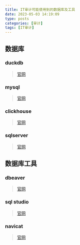 ```yaml
---
title: IT审计可能使用到的数据库及工具
date: 2023-05-03 14:19:09
type: posts
categories: [审计]
tags: [IT审计]
---
```


## 数据库

### duckdb
> [官网](https://duckdb.org/)

### mysql
> [官网](https://www.mysql.com/)

### clickhouse
> [官网](https://clickhouse.com/)

### sqlserver
> [官网](https://www.microsoft.com/en-us/sql-server/)

## 数据库工具


### dbeaver
> [官网](https://dbeaver.io/)

### sql studio
> [官网](https://www.sqlstudio.com/)

### navicat
> [官网](https://www.navicat.com.cn/)
